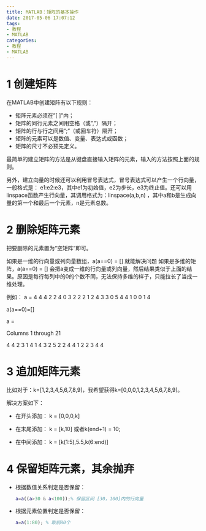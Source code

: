 ```yaml
---
title: MATLAB：矩阵的基本操作
date: 2017-05-06 17:07:12
tags:
- 教程
- MATLAB
categories:
- 教程
- MATLAB
---
```


# 1 创建矩阵

在MATLAB中创建矩阵有以下规则：

* 矩阵元素必须在”[ ]”内；
* 矩阵的同行元素之间用空格（或”,”）隔开；
* 矩阵的行与行之间用”;”（或回车符）隔开；
* 矩阵的元素可以是数值、变量、表达式或函数；
* 矩阵的尺寸不必预先定义。

最简单的建立矩阵的方法是从键盘直接输入矩阵的元素，输入的方法按照上面的规则。

另外，建立向量的时候还可以利用冒号表达式，冒号表达式可以产生一个行向量，一般格式是： e1:e2:e3，其中e1为初始值，e2为步长，e3为终止值。还可以用linspace函数产生行向量，其调用格式为：linspace(a,b,n) ，其中a和b是生成向量的第一个和最后一个元素，n是元素总数。<!--more-->

# 2 删除矩阵元素

把要删除的元素置为“空矩阵”即可。

如果是一维的行向量或列向量数组，a(a==0) = [] 就能解决问题
如果是多维的矩阵，a(a==0) = [] 会把a变成一维的行向量或列向量，然后结果类似于上面的结果。原因是每行每列中的0的个数不同，无法保持多维的样子，只能拉长了当成一维处理。

例如：
a =
4 4 4 2 2
4 0 3 2 2
2 1 2 4 3
3 0 5 4 4
1 0 0 1 4

a(a==0)=[]

a =

Columns 1 through 21

4 4 2 3 1 4 1 4 3 2 5 2 2 4 4 1 2 2 3 4 4

# 3 追加矩阵元素

比如对于：k=[1,2,3,4,5,6,7,8,9]，我希望获得k=[0,0,0,1,2,3,4,5,6,7,8,9]。

解决方案如下：

* 在开头添加：
  k = [0,0,0,k]


* 在末尾添加：
  k = [k,10] 或者k(end+1) = 10;
* 在中间添加：
  k = [k(1:5),5.5,k(6:end)]

# 4 保留矩阵元素，其余抛弃

* 根据数值关系判定是否保留：

  ```matlab
  a=a((a>30 & a<100));% 保留区间 [30，100]内的行向量
  ```

* 根据元素位置判定是否保留：

  ```matlab
  a=a(1:80); % 取前80个
  ```

  ​